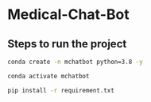 # Medical-Chat-Bot

## Steps to run the project
```bash
conda create -n mchatbot python=3.8 -y
```

```bash
conda activate mchatbot
```

```bash
pip install -r requirement.txt
```